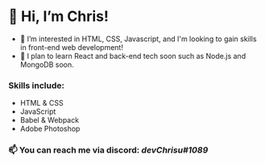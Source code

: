 # 👋 Hi, I’m Chris!
- 👀 I’m interested in HTML, CSS, Javascript, and I'm looking to gain skills in front-end web development!
- 🌱 I plan to learn React and back-end tech soon such as Node.js and MongoDB soon.
### Skills include:
- HTML & CSS
- JavaScript
- Babel & Webpack
- Adobe Photoshop 
### 📫 You can reach me via discord: ***devChrisu#1089***

